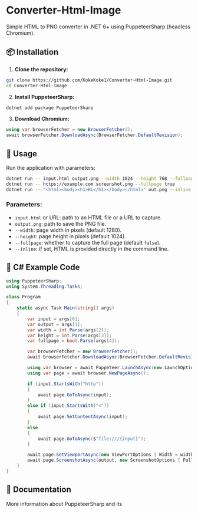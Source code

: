 # Converter-Html-Image

Simple HTML to PNG converter in .NET 6+ using PuppeteerSharp (headless Chromium).

## 📦 Installation

1. **Clone the repository:**

```bash
git clone https://github.com/KokeKoke1/Converter-Html-Image.git
cd Converter-Html-Image
```

2. **Install PuppeteerSharp:**

```bash
dotnet add package PuppeteerSharp
```

3. **Download Chromium:**

```csharp
using var browserFetcher = new BrowserFetcher();
await browserFetcher.DownloadAsync(BrowserFetcher.DefaultRevision);
```

## 🚀 Usage

Run the application with parameters:

```bash
dotnet run -- input.html output.png --width 1024 --height 768 --fullpage false
dotnet run -- https://example.com screenshot.png --fullpage true
dotnet run -- "<html><body><h1>Hi</h1></body></html>" out.png --inline
```

### Parameters:

* `input.html` or URL: path to an HTML file or a URL to capture.
* `output.png`: path to save the PNG file.
* `--width`: page width in pixels (default 1280).
* `--height`: page height in pixels (default 1024).
* `--fullpage`: whether to capture the full page (default `false`).
* `--inline`: if set, HTML is provided directly in the command line.

## 🧪 C# Example Code

```csharp
using PuppeteerSharp;
using System.Threading.Tasks;

class Program
{
    static async Task Main(string[] args)
    {
        var input = args[0];
        var output = args[1];
        var width = int.Parse(args[2]);
        var height = int.Parse(args[3]);
        var fullpage = bool.Parse(args[4]);

        var browserFetcher = new BrowserFetcher();
        await browserFetcher.DownloadAsync(BrowserFetcher.DefaultRevision);

        using var browser = await Puppeteer.LaunchAsync(new LaunchOptions { Headless = true });
        using var page = await browser.NewPageAsync();

        if (input.StartsWith("http"))
        {
            await page.GoToAsync(input);
        }
        else if (input.StartsWith("<"))
        {
            await page.SetContentAsync(input);
        }
        else
        {
            await page.GoToAsync($"file:///{input}");
        }

        await page.SetViewportAsync(new ViewPortOptions { Width = width, Height = height });
        await page.ScreenshotAsync(output, new ScreenshotOptions { FullPage = fullpage });
    }
}
```

## 📄 Documentation

More information about PuppeteerSharp and its
